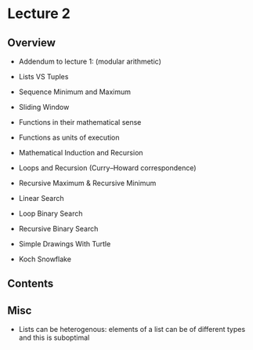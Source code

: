 # Lecture 2

## Overview

* Addendum to lecture 1: (modular arithmetic)

* Lists VS Tuples
* Sequence Minimum and Maximum
* Sliding Window

* Functions in their mathematical sense
* Functions as units of execution
* Mathematical Induction and Recursion
* Loops and Recursion (Curry–Howard correspondence)
* Recursive Maximum & Recursive Minimum

* Linear Search
* Loop Binary Search
* Recursive Binary Search

* Simple Drawings With Turtle
* Koch Snowflake

## Contents

## Misc

* Lists can be heterogenous: elements of a list can be of different types and this is suboptimal
